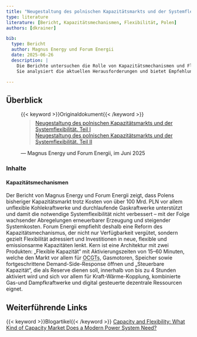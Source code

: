 ```yaml
---
title: "Neugestaltung des polnischen Kapazitätsmarkts und der Systemflexibilität"
type: literature
literature: [Bericht, Kapazitätsmechanismen, Flexibilität, Polen]
authors: [dkrainer]

bib:
  type: Bericht
  author: Magnus Energy und Forum Energii
  date: 2025-06-26
  description: |
    Die Berichte untersuchen die Rolle von Kapazitätsmechanismen und Flexibilität im polnischen Strommarkt.
    Sie analysiert die aktuellen Herausforderungen und bietet Empfehlungen zur Verbesserung der Marktstruktur.

---
```


## Überblick

<figure>
    {{< keyword >}}Originaldokument{{< /keyword >}}
    <blockquote style="margin-top: 0.5em;">
        <a href="/documents/redesigning-polands-capacity-market-and-system-flexibility_part1.pdf" target="_blank">
            Neugestaltung des polnischen Kapazitätsmarkts und der Systemflexibilität. Teil I
        </a><br>
        <a href="/documents/report_capacity_market_and_flexibility_part_2_6.pdf" target="_blank">
            Neugestaltung des polnischen Kapazitätsmarkts und der Systemflexibilität. Teil II
        </a>
    </blockquote>
    <figcaption>— Magnus Energy und Forum Energii, im Juni 2025</figcaption>
</figure>

### Inhalte

#### Kapazitätsmechanismen

Der Bericht von Magnus Energy und Forum Energii zeigt, dass Polens bisheriger Kapazitätsmarkt trotz Kosten von über 100 Mrd. PLN vor allem unflexible Kohlekraftwerke und durchlaufende Gaskraftwerke unterstützt und damit die notwendige Systemflexibilität nicht verbessert – mit der Folge wachsender Abregelungen erneuerbarer Erzeugung und steigender Systemkosten.
Forum Energii empfiehlt deshalb eine Reform des Kapazitätsmechanismus, der nicht nur Verfügbarkeit vergütet, sondern gezielt Flexibilität adressiert und Investitionen in neue, flexible und emissionsarme Kapazitäten lenkt.
Kern ist eine Architektur mit zwei Produkten: „Flexible Kapazität“ mit Aktivierungszeiten von 15–60 Minuten, welche den Markt vor allem für <abbr title="Open Cycle Gas Turbines">OCGTs</abbr>, Gasmotoren, Speicher sowie fortgeschrittene Demand-Side-Response öffnen und „Steuerbare Kapazität“, die als Reserve dienen soll, innerhalb von bis zu 4 Stunden aktiviert wird und sich vor allem für Kraft-Wärme-Kopplung, kombinierte Gas-und Dampfkraftwerke und digital gesteuerte dezentrale Ressourcen eignet.

## Weiterführende Links

{{< keyword >}}Blogartikel{{< /keyword >}} [Capacity and Flexibility: What Kind of Capacity Market Does a Modern Power System Need?](https://www.forum-energii.eu/en/moc-i-elastycznosc-jakiego-rynku-mocy-potrzebuje-nowoczesny-system-energetyczny)
